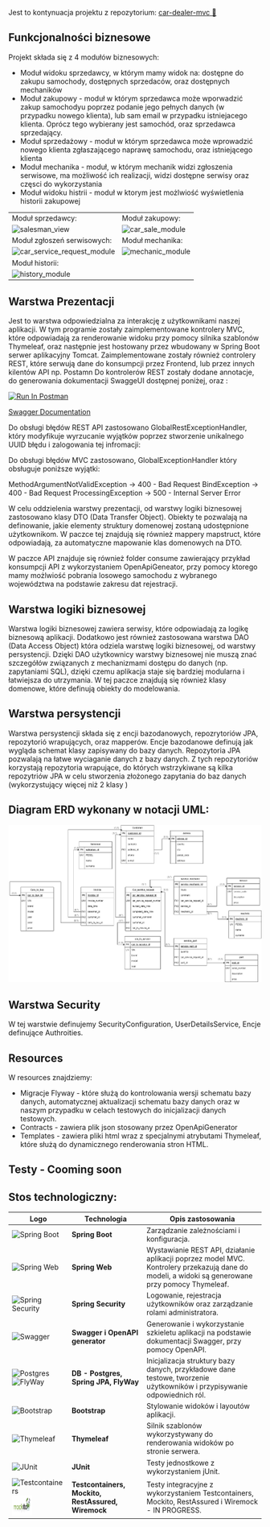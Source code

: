 Jest to kontynuacja projektu z repozytorium: [car-dealer-mvc 🚗](https://github.com/MichalBialek01/car-dealer-mvc)


## Funkcjonalności biznesowe
Projekt składa się z 4 modułów biznesowych:
* Moduł widoku sprzedawcy, w którym mamy widok na: dostępne do zakupu samochody, dostępnych sprzedaców, oraz dostępnych mechaników
* Moduł zakupowy - moduł w którym sprzedawca może wporwadzić zakup samochodyu poprzez podanie jego pełnych danych (w przypadku nowego klienta), lub sam email w przypadku istniejacego klienta. Oprócz tego wybierany jest samochód, oraz sprzedawca sprzedający.
* Moduł sprzedażowy - moduł w którym sprzedawca może wprowadzić nowego klienta zgłaszającego naprawę samochodu, oraz istniejącego klienta
* Moduł mechanika - moduł, w którym mechanik widzi zgłoszenia serwisowe, ma możliwość ich realizacji, widzi dostępne serwisy oraz częsci do wykorzystania
* Moduł widoku histrii - moduł w ktorym jest możlwiość wyświetlenia historii zakupowej

<table>
  <tr>
    <td>Moduł sprzedawcy:</td>
    <td>Moduł zakupowy:</td>
  </tr>
  <tr>
    <td><img src="https://github.com/user-attachments/assets/3cda9323-6f2a-427a-b439-145177f05917" alt="salesman_view"></td>
    <td><img src="https://github.com/user-attachments/assets/3f4eabe7-5769-49a9-9dfa-90f8b0b484ec" alt="car_sale_module"></td>
  </tr>
  <tr>
    <td>Moduł zgłoszeń serwisowych:</td>
    <td>Moduł mechanika:</td>
  </tr>
  <tr>
    <td><img src="https://github.com/user-attachments/assets/d12b7ba1-d44b-41ca-92f4-4a9420550765" alt="car_service_request_module"></td>
    <td><img src="https://github.com/user-attachments/assets/2ac6c83b-8985-4e77-a8b6-fadbf7836cdf" alt="mechanic_module"></td>
  </tr>
  <tr>
    <td>Moduł historii:</td>
    <td></td>
  </tr>
  <tr>
    <td><img src="https://github.com/user-attachments/assets/c5f9e22e-2b11-45be-91c2-fcfbc91b865c" alt="history_module"></td>
    <td></td>
  </tr>
</table>

## Warstwa Prezentacji
Jest to warstwa odpowiedzialna za interakcję z użytkownikami naszej aplikacji.
W tym programie zostały zaimplementowane kontrolery MVC, które odpowiadają za renderowanie widoku przy pomocy silnika szablonów Thymeleaf, oraz następnie jest hostowany przez wbudowany w Spring Boot serwer aplikacyjny Tomcat.
Zaimplementowane zostały również controlery REST, które serwują dane do konsumpcji przez Frontend, lub przez innych kilentów API np. Postamn
Do kontrolerów REST zostały dodane annotacje, do generowania dokumentacji SwaggeUI dostępnej poniżej, oraz : 

[<img src="https://run.pstmn.io/button.svg" alt="Run In Postman" style="width: 128px; height: 32px;">](https://app.getpostman.com/run-collection/36937424-0147c2b8-a899-42f3-9173-34e8dd1921e0?action=collection%2Ffork&source=rip_markdown&collection-url=entityId%3D36937424-0147c2b8-a899-42f3-9173-34e8dd1921e0%26entityType%3Dcollection%26workspaceId%3Dd24e772e-b4d3-409e-8818-e4719d0070fb)

[Swagger Documentation](https://github.com/MichalBialek01/car-dealer-mvc-v2/blob/master/src/main/resources/swagger-ui.json)

Do obsługi błędów REST API zastosowano GlobalRestExceptionHandler, który modyfikuje wyrzucanie wyjątków poprzez stworzenie unikalnego UUID błędu i zalogowania tej infromacji:

Do obsługi błędów MVC zastosowano, GlobalExceptionHandler który obsługuje poniższe wyjątki:

MethodArgumentNotValidException -> 400 - Bad Request
BindException -> 400 - Bad Request
ProcessingException -> 500 - Internal Server Error

W celu oddzielenia warstwy prezentacji, od warstwy logiki biznesowej zastosowano klasy DTO (Data Transfer Object).
Obiekty te pozwalają na definowanie, jakie elementy struktury domenowej zostaną udostępnione użytkownikom. 
W paczce tej znajdują się również mappery mapstruct, które odpowiadają, za automatyczne mapowanie klas domenowych na DTO.  

W paczce API znajduje się również folder consume zawierający przykład konsumpcji API z wykorzystaniem OpenApiGeneator, przy pomocy ktorego mamy możlwiość pobrania losowego samochodu z wybranego województwa na podstawie zakresu dat rejestracji.


## Warstwa logiki biznesowej

Warstwa logiki biznesowej zawiera serwisy, które odpowiadają za logikę biznesową aplikacji.
Dodatkowo jest również zastosowana warstwa DAO (Data Access Object) która odziela warstwę logiki biznesowej, od warstwy persystencji.
Dzięki DAO użytkownicy warstwy biznesowej nie muszą znać szczegółów związanych z mechanizmami dostępu do danych (np. zapytaniami SQL), dzięki czemu aplikacja staje się bardziej modularna i łatwiejsza do utrzymania.
W tej paczce znajdują się również klasy domenowe, które definują obiekty do modelowania.

## Warstwa persystencji
Warstwa persystencji składa się z encji bazodanowych, repozrytoriów JPA, repozytorió wrapujących, oraz mapperów.
Encje bazodanowe definują jak wygląda schemat klasy zapisywany do bazy danych.
Repozytoria JPA pozwalają na łatwe wyciaganie danych z bazy danych. Z tych repozytoriów korzystają repozytoria wrapujące, do których wstrzykiwane są kilka repozytriów JPA w celu stworzenia złożonego zapytania do baz danych (wykorzystujący więcej niż 2 klasy )

## Diagram ERD wykonany w notacji UML:
<img src="https://github.com/MichalBialek01/car-dealer/blob/master/src/main/resources/Car_dealership_project.jpg">

## Warstwa Security
W tej warstwie definujemy SecurityConfiguration, UserDetailsService, Encje definujące Authroities.


## Resources
W resources znajdziemy:

* Migracje Flyway - które służą do kontrolowania wersji schematu bazy danych, automatycznej aktualizacji schematu bazy danych oraz w naszym przypadku w celach testowych do inicjalizacji danych testowych.
* Contracts - zawiera plik json stosowany przez OpenApiGenerator
* Templates - zawiera pliki html wraz z specjalnymi atrybutami Thymeleaf, które służą do dynamicznego renderowania stron HTML.

## Testy - Cooming soon  


## Stos technologiczny:

| Logo                                                                                                 | **Technologia**                       | Opis zastosowania                                                                                                                                                                          |
|------------------------------------------------------------------------------------------------------|---------------------------------------|--------------------------------------------------------------------------------------------------------------------------------------------------------------------------------------------|
| <img src="https://cdn.worldvectorlogo.com/logos/spring-3.svg" alt="Spring Boot" width="40" height="40">                                   | **Spring Boot**                       | Zarządzanie zależnościami i konfiguracja.                                                                                                                                                  |
| <img src="https://cdn.worldvectorlogo.com/logos/spring-3.svg" alt="Spring Web" width="40" height="40">                                    | **Spring Web**                        | Wystawianie REST API, działanie aplikacji poprzez model MVC. Kontrolery przekazują dane do modeli, a widoki są generowane przy pomocy Thymeleaf.                                            |
| <img src="https://cdn.worldvectorlogo.com/logos/spring-3.svg" alt="Spring Security" width="40" height="40">                               | **Spring Security**                   | Logowanie, rejestracja użytkowników oraz zarządzanie rolami administratora.                                                                                                                 |
| <img src="https://www.svgrepo.com/show/374111/swagger.svg" alt="Swagger" width="40" height="40">                                          | **Swagger i OpenAPI generator**       | Generowanie i wykorzystanie szkieletu aplikacji na podstawie dokumentacji Swagger, przy pomocy OpenAPI.                                                                                      |
| <img src="https://upload.wikimedia.org/wikipedia/commons/thumb/2/29/Postgresql_elephant.svg/640px-Postgresql_elephant.svg.png" alt="Postgres" width="40" height="40"> <img src="https://upload.wikimedia.org/wikipedia/commons/e/e1/Flyway_logo.svg" alt="FlyWay" width="40" height="40"> | **DB - Postgres, Spring JPA, FlyWay** | Inicjalizacja struktury bazy danych, przykładowe dane testowe, tworzenie użytkowników i przypisywanie odpowiednich ról.                                                                     |
| <img src="https://upload.wikimedia.org/wikipedia/commons/b/b2/Bootstrap_logo.svg" alt="Bootstrap" width="40" height="40">                  | **Bootstrap**                         | Stylowanie widoków i layoutów aplikacji.                                                                                                                                                     |
| <img src="https://seeklogo.com/images/T/thymeleaf-logo-6E4D42A713-seeklogo.com.png" alt="Thymeleaf" width="40" height="40">               | **Thymeleaf**                         | Silnik szablonów wykorzystywany do renderowania widoków po stronie serwera.                                                                                                                |
| <img src="https://junit.org/junit5/assets/img/junit5-logo.png" alt="JUnit" width="40" height="40">                                        | **JUnit**                             | Testy jednostkowe z wykorzystaniem jUnit.                                                                                                                                                   |
| <img src="https://avatars.githubusercontent.com/u/13393021?s=280&v=4" alt="Testcontainers" width="40" height="40"> <img src="https://raw.githubusercontent.com/mockito/mockito/main/src/main/javadoc/org/mockito/logo.png" alt="Mockito" width="40" height="40"> | **Testcontainers, Mockito, RestAssured, Wiremock** | Testy integracyjne z wykorzystaniem Testcontainers, Mockito, RestAssured i Wiremock - IN PROGRESS.                                                                                                       |

